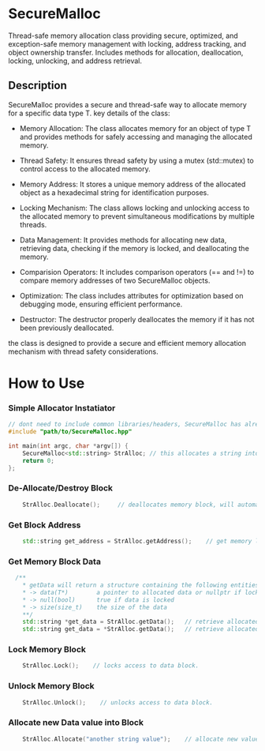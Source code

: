 # SecureMalloc
Thread-safe memory allocation class providing secure, optimized, and exception-safe memory management with locking, address tracking, and object ownership transfer. Includes methods for allocation, deallocation, locking, unlocking, and address retrieval.


## Description
SecureMalloc provides a secure and thread-safe way to allocate memory for a specific data type T. key details of the class:

* Memory Allocation: The class allocates memory for an object of type T and provides methods for safely accessing and managing the allocated memory.

* Thread Safety: It ensures thread safety by using a mutex (std::mutex) to control access to the allocated memory.

* Memory Address: It stores a unique memory address of the allocated object as a hexadecimal string for identification purposes.

* Locking Mechanism: The class allows locking and unlocking access to the allocated memory to prevent simultaneous modifications by multiple threads.

* Data Management: It provides methods for allocating new data, retrieving data, checking if the memory is locked, and deallocating the memory.

* Comparision Operators: It includes comparison operators (== and !=) to compare memory addresses of two SecureMalloc objects.

* Optimization: The class includes attributes for optimization based on debugging mode, ensuring efficient performance.

* Destructor: The destructor properly deallocates the memory if it has not been previously deallocated.

the class is designed to provide a secure and efficient memory allocation mechanism with thread safety considerations.

# How to Use

### Simple Allocator Instatiator

```cpp
// dont need to include common libraries/headers, SecureMalloc has already access to most of them.
#include "path/to/SecureMalloc.hpp"

int main(int argc, char *argv[]) {
    SecureMalloc<std::string> StrAlloc; // this allocates a string into memory.
    return 0;
};
```

### De-Allocate/Destroy Block

```cpp
    StrAlloc.Deallocate();     // deallocates memory block, will automatically call allocated object destructor.
```


### Get Block Address

```cpp
    std::string get_address = StrAlloc.getAddress();    // get memory location where object/data is stored. You should use direct initialization.
```

### Get Memory Block Data

```cpp
  /**
    * getData will return a structure containing the following entities:
    * -> data(T*)        a pointer to allocated data or nullptr if locked
    * -> null(bool)      true if data is locked
    * -> size(size_t)    the size of the data
    **/
    std::string *get_data = StrAlloc.getData();   // retrieve allocated data with read-write access, returns a pointer to the data
    std::string get_data = *StrAlloc.getData();   // retrieve allocated data with read-only access, data itself.
```

### Lock Memory Block

```cpp
    StrAlloc.Lock();    // locks access to data block.
```

### Unlock Memory Block

```cpp
    StrAlloc.Unlock();    // unlocks access to data block.
```



### Allocate new Data value into Block

```cpp
    StrAlloc.Allocate("another string value");    // allocate new value
```

